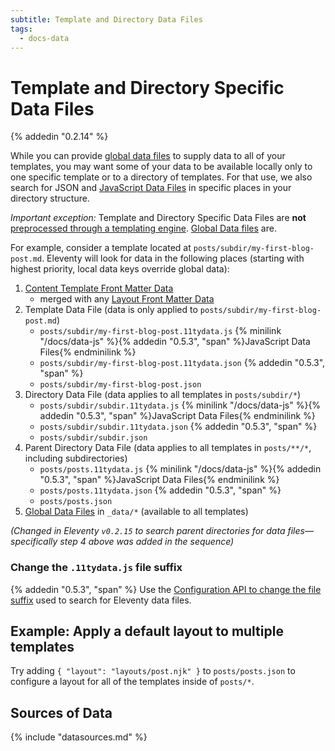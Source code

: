 ```yaml
---
subtitle: Template and Directory Data Files
tags:
  - docs-data
---
```

# Template and Directory Specific Data Files

{% addedin "0.2.14" %}

While you can provide [global data files](/docs/data-global/) to supply data to all of your templates, you may want some of your data to be available locally only to one specific template or to a directory of templates. For that use, we also search for JSON and [JavaScript Data Files](/docs/data-js/) in specific places in your directory structure.

<em>Important exception:</em> Template and Directory Specific Data Files are **not** [preprocessed through a templating engine](/docs/data-preprocessing/). [Global Data files](/docs/data-global/) are.

For example, consider a template located at `posts/subdir/my-first-blog-post.md`. Eleventy will look for data in the following places (starting with highest priority, local data keys override global data):

1. [Content Template Front Matter Data](/docs/data-frontmatter/)
    * merged with any [Layout Front Matter Data](/docs/layouts/#front-matter-data-in-layouts)
1. Template Data File (data is only applied to `posts/subdir/my-first-blog-post.md`)
    * `posts/subdir/my-first-blog-post.11tydata.js` {% minilink "/docs/data-js" %}{% addedin "0.5.3", "span" %}JavaScript Data Files{% endminilink %}
    * `posts/subdir/my-first-blog-post.11tydata.json` {% addedin "0.5.3", "span" %}
    * `posts/subdir/my-first-blog-post.json`
1. Directory Data File (data applies to all templates in `posts/subdir/*`)
    * `posts/subdir/subdir.11tydata.js` {% minilink "/docs/data-js" %}{% addedin "0.5.3", "span" %}JavaScript Data Files{% endminilink %}
    * `posts/subdir/subdir.11tydata.json` {% addedin "0.5.3", "span" %}
    * `posts/subdir/subdir.json`
1. Parent Directory Data File (data applies to all templates in `posts/**/*`, including subdirectories)
    * `posts/posts.11tydata.js` {% minilink "/docs/data-js" %}{% addedin "0.5.3", "span" %}JavaScript Data Files{% endminilink %}
    * `posts/posts.11tydata.json` {% addedin "0.5.3", "span" %}
    * `posts/posts.json`
1. [Global Data Files](/docs/data-global/) in `_data/*` (available to all templates)

_(Changed in Eleventy `v0.2.15` to search parent directories for data files—specifically step 4 above was added in the sequence)_

### Change the `.11tydata.js` file suffix

{% addedin "0.5.3", "span" %} Use the [Configuration API to change the file suffix](/docs/config/#change-file-suffix-for-template-and-directory-data-files) used to search for Eleventy data files.

## Example: Apply a default layout to multiple templates

Try adding `{ "layout": "layouts/post.njk" }` to `posts/posts.json` to configure a layout for all of the templates inside of `posts/*`.

## Sources of Data

{% include "datasources.md" %}